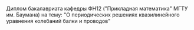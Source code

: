 Диплом бакалавриата кафедры ФН12 ("Прикладная математика" МГТУ им. Баумана) на тему: "О периодических решениях квазилинейного уравнения колебаний балки и проводов"
